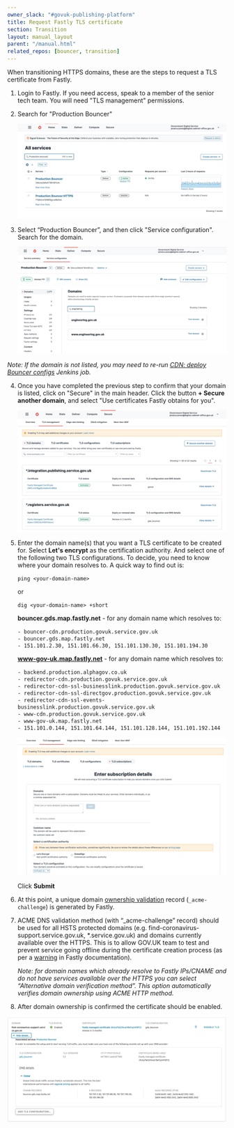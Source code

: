 ```yaml
---
owner_slack: "#govuk-publishing-platform"
title: Request Fastly TLS certificate
section: Transition
layout: manual_layout
parent: "/manual.html"
related_repos: [bouncer, transition]
---
```


When transitioning HTTPS domains, these are the steps to request a TLS certificate from Fastly.

1. Login to Fastly. If you need access, speak to a member of the senior tech team. You will need "TLS management" permissions.

2. Search for "Production Bouncer"

   ![Photo of the step 2](images/fastly/1.png)

3. Select “Production Bouncer”, and then click "Service configuration". Search for the domain.

   ![Photo of the step 3](images/fastly/2.png)

*Note: If the domain is not listed, you may need to re-run [CDN: deploy Bouncer configs](https://deploy.blue.production.govuk.digital/job/Bouncer_CDN/) Jenkins job.*

4. Once you have completed the previous step to confirm that your domain is listed, click on "Secure" in the main header. Click the button **+ Secure another domain**, and select "Use certificates Fastly obtains for you".

   ![Photo of the step 4](images/fastly/3.png)

5. Enter the domain name(s) that you want a TLS certificate to be created for. Select **Let's encrypt** as the certification authority. And select one of the following two TLS configurations. To decide, you need to know where your domain resolves to. A quick way to find out is:

   ```
   ping <your-domain-name>
   ```

   or

   ```
   dig <your-domain-name> +short
   ```

   **bouncer.gds.map.fastly.net** - for any domain name which resolves to:

   ```
   - bouncer-cdn.production.govuk.service.gov.uk
   - bouncer.gds.map.fastly.net
   - 151.101.2.30, 151.101.66.30, 151.101.130.30, 151.101.194.30
   ```

   **www-gov-uk.map.fastly.net** - for any domain name which resolves to:

   ```
   - backend.production.alphagov.co.uk
   - redirector-cdn.production.govuk.service.gov.uk
   - redirector-cdn-ssl-businesslink.production.govuk.service.gov.uk
   - redirector-cdn-ssl-directgov.production.govuk.service.gov.uk
   - redirector-cdn-ssl-events-businesslink.production.govuk.service.gov.uk
   - www-cdn.production.govuk.service.gov.uk
   - www-gov-uk.map.fastly.net
   - 151.101.0.144, 151.101.64.144, 151.101.128.144, 151.101.192.144
   ```

   ![Photo of the step 4](images/fastly/4.png)

   Click **Submit**

6. At this point, a unique domain [ownership validation](https://docs.fastly.com/en/guides/serving-https-traffic-using-fastly-managed-certificates#verifying-domain-ownership) record (`_acme-challenge`) is generated by Fastly.

7. ACME DNS validation method (with “_acme-challenge” record) should be used for all HSTS protected domains (e.g. find-coronavirus-support.service.gov.uk, *.service.gov.uk) and domains currently available over the HTTPS. This is to allow GOV.UK team to test and prevent service going offline during the certificate creation process (as per a [warning](https://docs.fastly.com/en/guides/serving-https-traffic-using-fastly-managed-certificates#using-the-acme-http-challenge-to-verify-domain-ownership) in Fastly documentation).

   *Note: for domain names which already resolve to Fastly IPs/CNAME and do not have services available over the HTTPS  you can select “Alternative domain verification method”. This option automatically verifies domain ownership using ACME HTTP method.*

8. After domain ownership is confirmed the certificate should be enabled.

![Photo of the step 7](images/fastly/5.png)
